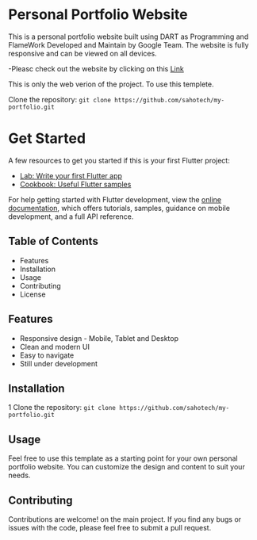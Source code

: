 # Personal Portfolio Website

This is a personal portfolio website built using  DART as Programming and FlameWork Developed and Maintain by Google Team. The website is fully responsive and can be viewed on all devices.

-Pleasc check out the website by clicking on this [Link](https://sahotech.github.io/)

This is only the web verion  of the project. To use this templete.

Clone the repository: `git clone https://github.com/sahotech/my-portfolio.git`



# Get Started

A few resources to get you started if this is your first Flutter project:

- [Lab: Write your first Flutter app](https://docs.flutter.dev/get-started/codelab)
- [Cookbook: Useful Flutter samples](https://docs.flutter.dev/cookbook)

For help getting started with Flutter development, view the
[online documentation](https://docs.flutter.dev/), which offers tutorials,
samples, guidance on mobile development, and a full API reference.


## Table of Contents

- Features
- Installation
- Usage
- Contributing
- License

## Features

- Responsive design - Mobile, Tablet and Desktop
- Clean and modern UI
- Easy to navigate
- Still under development

## Installation

1 Clone the repository: `git clone https://github.com/sahotech/my-portfolio.git`



## Usage

Feel free to use this template as a starting point for your own personal portfolio website. You can customize the design and content to suit your needs.

## Contributing

Contributions are welcome! on the main project. If you find any bugs or issues with the code, please feel free to submit a pull request. 
